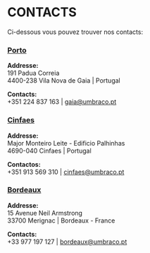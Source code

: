 # CONTACTS
Ci-dessous vous pouvez trouver nos contacts:


### [Porto](https://www.google.com/maps/place/R.+P%C3%A1dua+Correia+191,+4430-999+Vila+Nova+de+Gaia/)
**Addresse:** <br/>
191 Padua Correia<br/>
4400-238 Vila Nova de Gaia | Portugal <br/>

**Contacts:** <br/>
+351 224 837 163 | gaia@umbraco.pt


### [Cinfaes](https://www.google.com/maps/dir/41.0770593,-8.0972777/@41.0770817,-8.0972235,133m/data=!3m1!1e3!4m2!4m1!3e0)
**Addresse:** <br/>
Major Monteiro Leite - Edificio Palhinhas<br/>
4690-040 Cinfaes | Portugal <br/>

**Contactos:** <br/>
+351 913 569 310 | cinfaes@umbraco.pt


### [Bordeaux](https://www.google.com/maps/dir/Avenue+Neil+Armstrong,+33700+M%C3%A9rignac,+France)
**Addresse:** <br/>
15 Avenue Neil Armstrong <br/>
33700 Merignac | Bordeaux - France <br/>

**Contacts:** <br/>
+33 977 197 127 | bordeaux@umbraco.pt